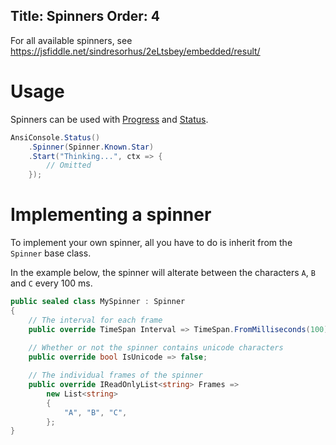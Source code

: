 Title: Spinners
Order: 4
---

For all available spinners, see https://jsfiddle.net/sindresorhus/2eLtsbey/embedded/result/

# Usage

Spinners can be used with [Progress](xref:progress) and [Status](xref:status).

```csharp
AnsiConsole.Status()
    .Spinner(Spinner.Known.Star)
    .Start("Thinking...", ctx => {
        // Omitted
    });
```

# Implementing a spinner

To implement your own spinner, all you have to do is 
inherit from the `Spinner` base class.

In the example below, the spinner will alterate between
the characters `A`, `B` and `C` every 100 ms.

```csharp
public sealed class MySpinner : Spinner
{
    // The interval for each frame
    public override TimeSpan Interval => TimeSpan.FromMilliseconds(100);
    
    // Whether or not the spinner contains unicode characters
    public override bool IsUnicode => false;

    // The individual frames of the spinner
    public override IReadOnlyList<string> Frames => 
        new List<string>
        {
            "A", "B", "C",
        };
}
```